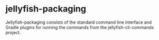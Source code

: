 # jellyfish-packaging
Jellyfish-packaging consists of the standard command line interface and Gradle plugins for running the commands
from the jellyfish-cli-commands project.
